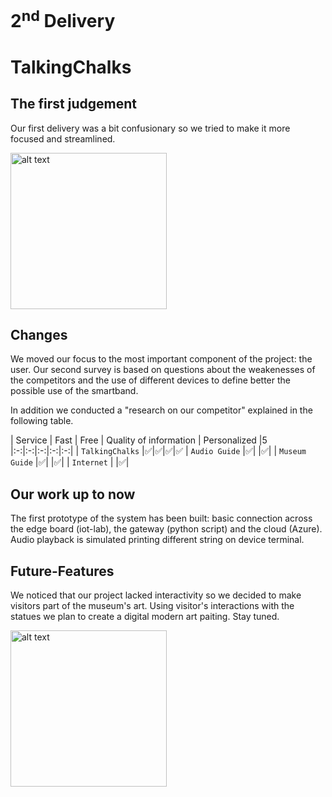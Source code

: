 # 2<sup>nd</sup> Delivery
# TalkingChalks

## The first judgement
Our first delivery was a bit confusionary so we tried to make it more focused and streamlined. 

<img src="https://i.kym-cdn.com/photos/images/newsfeed/001/838/935/07d.jpg" alt="alt text" width="250px">

## Changes
We moved our focus to the most important component of the project: the user.
Our second survey is based on questions about the weakenesses of the competitors and the use of different devices to define better the possible use of the smartband.

In addition we conducted a "research on our competitor" explained in the following table.

| Service | Fast | Free | Quality of information | Personalized |5
|:-:|:-:|:-:|:-:|:-:|
| `TalkingChalks` |✅|✅|✅|✅
| `Audio Guide` |✅| |✅|
| `Museum Guide` |✅| |✅|
| `Internet` | |✅|


## Our work up to now
The first prototype of the system has been built: basic connection across the edge board (iot-lab), the gateway (python script) and the cloud (Azure).
Audio playback is simulated printing different string on device terminal.

## Future-Features
We noticed that our project lacked interactivity so we decided to make visitors part of the museum's art. Using visitor's interactions with the statues we plan to create a digital modern art paiting. Stay tuned.


<img src="https://www.esportsmag.it/wp-content/uploads/2019/03/BobRoss_Twitch-696x454.jpg" alt="alt text" width="250px">


